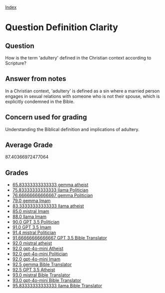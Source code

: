 
[Index](../../index.md)
# Question Definition Clarity
## Question
How is the term 'adultery' defined in the Christian context according to Scripture?

## Answer from notes
In a Christian context, 'adultery' is defined as a sin where a married person engages in sexual relations with someone who is not their spouse, which is explicitly condemned in the Bible.

## Concern used for grading
Understanding the Biblical definition and implications of adultery.

## Average Grade
87.40366972477064

## Grades
 * [65.83333333333333 gemma atheist](../answers/gemma_atheist/Definition_Clarity.md)
 * [75.83333333333333 llama Politician](../answers/llama_Politician/Definition_Clarity.md)
 * [76.66666666666667 gemma Politician](../answers/gemma_Politician/Definition_Clarity.md)
 * [79.0 gemma Imam](../answers/gemma_Imam/Definition_Clarity.md)
 * [83.33333333333333 llama atheist](../answers/llama_atheist/Definition_Clarity.md)
 * [85.0 mistral Imam](../answers/mistral_Imam/Definition_Clarity.md)
 * [88.0 llama Imam](../answers/llama_Imam/Definition_Clarity.md)
 * [90.0 GPT 3.5 Politician](../answers/GPT_3.5_Politician/Definition_Clarity.md)
 * [91.0 GPT 3.5 Imam](../answers/GPT_3.5_Imam/Definition_Clarity.md)
 * [91.4 mistral Politician](../answers/mistral_Politician/Definition_Clarity.md)
 * [91.66666666666667 GPT 3.5 Bible Translator](../answers/GPT_3.5_Bible_Translator/Definition_Clarity.md)
 * [92.0 mistral atheist](../answers/mistral_atheist/Definition_Clarity.md)
 * [92.0 gpt-4o-mini Atheist](../answers/gpt-4o-mini_Atheist/Definition_Clarity.md)
 * [92.0 gpt-4o-mini Politician](../answers/gpt-4o-mini_Politician/Definition_Clarity.md)
 * [92.0 gpt-4o-mini Imam](../answers/gpt-4o-mini_Imam/Definition_Clarity.md)
 * [92.5 gemma Bible Translator](../answers/gemma_Bible_Translator/Definition_Clarity.md)
 * [92.5 GPT 3.5 Atheist](../answers/GPT_3.5_Atheist/Definition_Clarity.md)
 * [93.0 mistral Bible Translator](../answers/mistral_Bible_Translator/Definition_Clarity.md)
 * [93.0 gpt-4o-mini Bible Translator](../answers/gpt-4o-mini_Bible_Translator/Definition_Clarity.md)
 * [95.83333333333333 llama Bible Translator](../answers/llama_Bible_Translator/Definition_Clarity.md)
